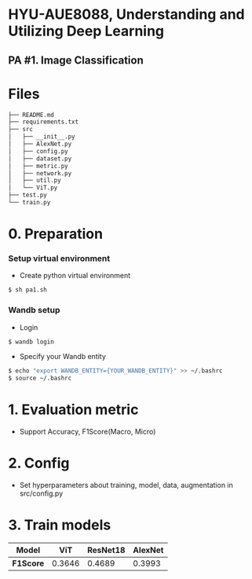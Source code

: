 # HYU-AUE8088, Understanding and Utilizing Deep Learning
## PA #1. Image Classification

# Files

```bash
├── README.md
├── requirements.txt
├── src
│   ├── __init__.py
│   ├── AlexNet.py
│   ├── config.py
│   ├── dataset.py
│   ├── metric.py
│   ├── network.py
│   ├── util.py
│   └── ViT.py
├── test.py
└── train.py
```


# 0. Preparation

### Setup virtual environment
- Create python virtual environment
```bash
$ sh pa1.sh
```
### Wandb setup
- Login

```bash
$ wandb login
```

- Specify your Wandb entity
```bash
$ echo "export WANDB_ENTITY={YOUR_WANDB_ENTITY}" >> ~/.bashrc
$ source ~/.bashrc
```

# 1. Evaluation metric
- Support Accuracy, F1Score(Macro, Micro)

# 2. Config
- Set hyperparameters about training, model, data, augmentation in src/config.py 


# 3. Train models
| Model | ViT | ResNet18 | AlexNet |  
| ------------- | ------ | ------| ------ |
| **F1Score**  | 0.3646 | 0.4689 | 0.3993 |
